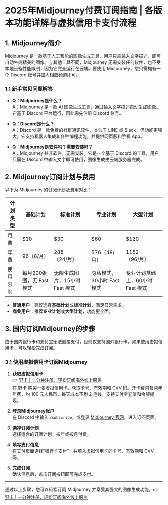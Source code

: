 # 2025年Midjourney付费订阅指南 | 各版本功能详解与虚拟信用卡支付流程

## 1. Midjourney简介

Midjourney 是一款基于人工智能的图像生成工具，用户只需输入文字描述，即可自动生成精美的图像。与其他工具不同，Midjourney 无需安装任何软件，也不受本地设备性能限制，因为它完全运行在云端。要使用 Midjourney，您只需拥有一个 Discord 账号并加入相应频道即可。

### 1.1 新手常见问题解答

- **Q：Midjourney是什么？**  
  A：Midjourney 是一款 AI 图像生成工具，通过输入文字描述自动生成图像。它基于 Discord 平台运行，因此需先注册 Discord 账号。

- **Q：Discord是什么？**  
  A：Discord 是一款免费的社群通讯软件，类似于 LINE 或 Slack，但功能更强大。它支持机器人集成和各种编程功能，并提供网页版和手机 App。

- **Q：Midjourney是软件吗？需要安装吗？**  
  A：Midjourney 并非软件，无需安装。它是一个基于 Discord 的工具，用户只需在 Discord 中输入文字即可使用，图像生成由云端服务器完成。

## 2. Midjourney订阅计划与费用

以下为 Midjourney 的订阅计划及费用对比：

| 计划类型      | 基础计划      | 标准计划      | 专业计划      | 大型计划      |
|---------------|---------------|---------------|---------------|---------------|
| 月费          | $10           | $30           | $60           | $120          |
| 年费          | $96（$8/月）  | $288（$24/月）| $576（$48/月）| $1152（$96/月）|
| 使用限制      | 每月200张图，无 Fast 模式 | 无限生成图片，15小时 Fast 模式 | 隐私模式，30小时 Fast 模式 | 专业计划基础上，60小时 Fast 模式 |

- **普通用户**：建议选择**基础计划**或**标准计划**，满足日常需求。  
- **商业用户**：推荐**专业计划**或**大型计划**，功能更全面。

## 3. 国内订阅Midjourney的步骤

由于国内银行卡和支付宝无法直接支付，目前仅支持国外银行卡。如果使用虚拟信用卡，可以轻松完成订阅。

### 3.1 使用虚拟信用卡订阅Midjourney

1. **获取虚拟信用卡**  
   👉 [野卡 | 一分钟注册，轻松订阅海外线上服务](https://bbtdd.com/yeka)  
   在 野卡 购买一张虚拟信用卡，获取卡号、有效期和 CVV 码。开卡费包含两年年费，约 100 元人民币，每天成本不到 2 毛钱。支持支付宝充值和余额提现。

2. **登录Midjourney账户**  
   在 Discord 中输入 `/subscribe`，或登录 [Midjourney 官网](https://www.midjourney.com)，进入订阅页面。

3. **选择订阅计划**  
   选择适合的订阅计划，按年或按月付费。

4. **填写支付信息**  
   在支付页面选择“银行卡支付”，并填入虚拟信用卡的卡号、有效期和 CVV 码。

5. **完成订阅**  
   确认信息后，点击订阅按钮即可完成支付。

---

通过以上步骤，您可以轻松订阅 Midjourney 并享受其强大的图像生成功能。👉 [野卡 | 一分钟注册，轻松订阅海外线上服务](https://bbtdd.com/yeka)